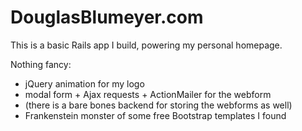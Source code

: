 # DouglasBlumeyer.com

This is a basic Rails app I build, powering my personal homepage.

Nothing fancy:
* jQuery animation for my logo
* modal form + Ajax requests + ActionMailer for the webform
* (there is a bare bones backend for storing the webforms as well)
* Frankenstein monster of some free Bootstrap templates I found
